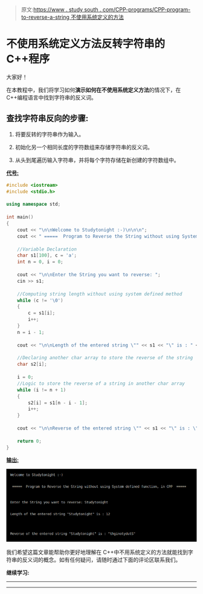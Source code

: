 > 原文:[https://www . study south . com/CPP-programs/CPP-program-to-reverse-a-string 不使用系统定义的方法](https://www.studytonight.com/cpp-programs/cpp-program-to-reverse-a-string-without-using-system-defined-method)

# 不使用系统定义方法反转字符串的 C++程序

大家好！

在本教程中，我们将学习如何**演示如何在不使用系统定义方法**的情况下，在 C++编程语言中找到字符串的反义词。

## **查找字符串反向的步骤:**

1.  将要反转的字符串作为输入。

2.  初始化另一个相同长度的字符数组来存储字符串的反义词。

3.  从头到尾遍历输入字符串，并将每个字符存储在新创建的字符数组中。

<u>**代号:**</u>

```cpp
#include <iostream>
#include <stdio.h>

using namespace std;

int main()
{
    cout << "\n\nWelcome to Studytonight :-)\n\n\n";
    cout << " =====  Program to Reverse the String without using System defined function, in CPP  ===== \n\n";

    //Variable Declaration
    char s1[100], c = 'a';
    int n = 0, i = 0;

    cout << "\n\nEnter the String you want to reverse: ";
    cin >> s1;

    //Computing string length without using system defined method
    while (c != '\0')
    {
        c = s1[i];
        i++;
    }
    n = i - 1;

    cout << "\n\nLength of the entered string \"" << s1 << "\" is : " << n << "\n\n\n";

    //Declaring another char array to store the reverse of the string
    char s2[i];

    i = 0;
    //Logic to store the reverse of a string in another char array
    while (i != n + 1)
    {
        s2[i] = s1[n - i - 1];
        i++;
    }

    cout << "\n\nReverse of the entered string \"" << s1 << "\" is : \"" << s2 << "\"\n\n\n";

    return 0;
} 
```

<u>**输出:**</u>

![C++ string reverse](img/e3413049f66f22d66e3e7feefe1c106f.png)

我们希望这篇文章能帮助你更好地理解在 C++中不用系统定义的方法就能找到字符串的反义词的概念。如有任何疑问，请随时通过下面的评论区联系我们。

**继续学习:**

* * *

* * *